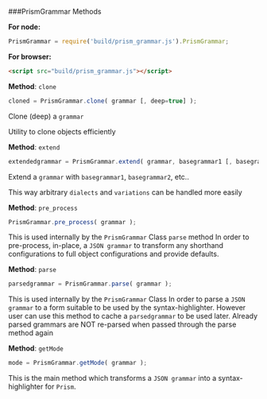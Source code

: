 

###PrismGrammar Methods

__For node:__

```javascript
PrismGrammar = require('build/prism_grammar.js').PrismGrammar;
```

__For browser:__

```html
<script src="build/prism_grammar.js"></script>
```




__Method__: `clone`

```javascript
cloned = PrismGrammar.clone( grammar [, deep=true] );
```

Clone (deep) a `grammar`

Utility to clone objects efficiently
    


__Method__: `extend`

```javascript
extendedgrammar = PrismGrammar.extend( grammar, basegrammar1 [, basegrammar2, ..] );
```

Extend a `grammar` with `basegrammar1`, `basegrammar2`, etc..

This way arbitrary `dialects` and `variations` can be handled more easily
    


__Method__: `pre_process`

```javascript
PrismGrammar.pre_process( grammar );
```

This is used internally by the `PrismGrammar` Class `parse` method
In order to pre-process, in-place, a `JSON grammar` 
to transform any shorthand configurations to full object configurations and provide defaults.
    


__Method__: `parse`

```javascript
parsedgrammar = PrismGrammar.parse( grammar );
```

This is used internally by the `PrismGrammar` Class
In order to parse a `JSON grammar` to a form suitable to be used by the syntax-highlighter.
However user can use this method to cache a `parsedgrammar` to be used later.
Already parsed grammars are NOT re-parsed when passed through the parse method again
    


__Method__: `getMode`

```javascript
mode = PrismGrammar.getMode( grammar );
```

This is the main method which transforms a `JSON grammar` into a syntax-highlighter for `Prism`.
    
